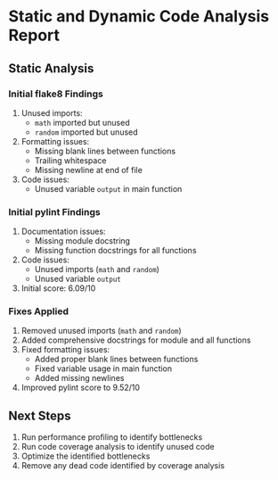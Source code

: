 # Static and Dynamic Code Analysis Report

## Static Analysis

### Initial flake8 Findings
1. Unused imports:
   - `math` imported but unused
   - `random` imported but unused
2. Formatting issues:
   - Missing blank lines between functions
   - Trailing whitespace
   - Missing newline at end of file
3. Code issues:
   - Unused variable `output` in main function

### Initial pylint Findings
1. Documentation issues:
   - Missing module docstring
   - Missing function docstrings for all functions
2. Code issues:
   - Unused imports (`math` and `random`)
   - Unused variable `output`
3. Initial score: 6.09/10

### Fixes Applied
1. Removed unused imports (`math` and `random`)
2. Added comprehensive docstrings for module and all functions
3. Fixed formatting issues:
   - Added proper blank lines between functions
   - Fixed variable usage in main function
   - Added missing newlines
4. Improved pylint score to 9.52/10

## Next Steps
1. Run performance profiling to identify bottlenecks
2. Run code coverage analysis to identify unused code
3. Optimize the identified bottlenecks
4. Remove any dead code identified by coverage analysis 